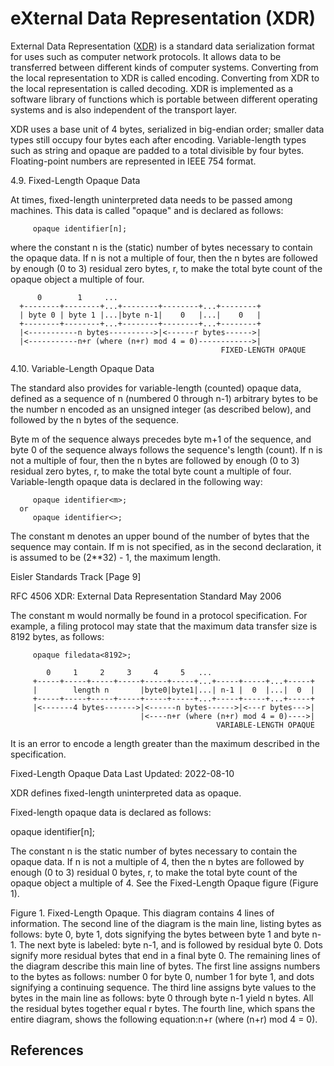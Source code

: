# eXternal Data Representation (XDR)

External Data Representation ([XDR]) is a standard data serialization format for uses such as computer network protocols. It allows data to be transferred between different kinds of computer systems. Converting from the local representation to XDR is called encoding. Converting from XDR to the local representation is called decoding. XDR is implemented as a software library of functions which is portable between different operating systems and is also independent of the transport layer.

XDR uses a base unit of 4 bytes, serialized in big-endian order; smaller data types still occupy four bytes each after encoding. Variable-length types such as string and opaque are padded to a total divisible by four bytes. Floating-point numbers are represented in IEEE 754 format.

4.9.  Fixed-Length Opaque Data

   At times, fixed-length uninterpreted data needs to be passed among
   machines.  This data is called "opaque" and is declared as follows:

         opaque identifier[n];

   where the constant n is the (static) number of bytes necessary to
   contain the opaque data.  If n is not a multiple of four, then the n
   bytes are followed by enough (0 to 3) residual zero bytes, r, to make
   the total byte count of the opaque object a multiple of four.

          0        1     ...
      +--------+--------+...+--------+--------+...+--------+
      | byte 0 | byte 1 |...|byte n-1|    0   |...|    0   |
      +--------+--------+...+--------+--------+...+--------+
      |<-----------n bytes---------->|<------r bytes------>|
      |<-----------n+r (where (n+r) mod 4 = 0)------------>|
                                                   FIXED-LENGTH OPAQUE

4.10.  Variable-Length Opaque Data

   The standard also provides for variable-length (counted) opaque data,
   defined as a sequence of n (numbered 0 through n-1) arbitrary bytes
   to be the number n encoded as an unsigned integer (as described
   below), and followed by the n bytes of the sequence.

   Byte m of the sequence always precedes byte m+1 of the sequence, and
   byte 0 of the sequence always follows the sequence's length (count).
   If n is not a multiple of four, then the n bytes are followed by
   enough (0 to 3) residual zero bytes, r, to make the total byte count
   a multiple of four.  Variable-length opaque data is declared in the
   following way:

         opaque identifier<m>;
      or
         opaque identifier<>;

   The constant m denotes an upper bound of the number of bytes that the
   sequence may contain.  If m is not specified, as in the second
   declaration, it is assumed to be (2**32) - 1, the maximum length.



Eisler                      Standards Track                     [Page 9]

RFC 4506       XDR: External Data Representation Standard       May 2006


   The constant m would normally be found in a protocol specification.
   For example, a filing protocol may state that the maximum data
   transfer size is 8192 bytes, as follows:

         opaque filedata<8192>;

            0     1     2     3     4     5   ...
         +-----+-----+-----+-----+-----+-----+...+-----+-----+...+-----+
         |        length n       |byte0|byte1|...| n-1 |  0  |...|  0  |
         +-----+-----+-----+-----+-----+-----+...+-----+-----+...+-----+
         |<-------4 bytes------->|<------n bytes------>|<---r bytes--->|
                                 |<----n+r (where (n+r) mod 4 = 0)---->|
                                                  VARIABLE-LENGTH OPAQUE

   It is an error to encode a length greater than the maximum described
   in the specification.
   



Fixed-Length Opaque Data
Last Updated: 2022-08-10





XDR defines fixed-length uninterpreted data as opaque.

Fixed-length opaque data is declared as follows:

opaque identifier[n];

The constant n is the static number of bytes necessary to contain the opaque data. If n is not a multiple of 4, then the n bytes are followed by enough (0 to 3) residual 0 bytes, r, to make the total byte count of the opaque object a multiple of 4. See the Fixed-Length Opaque figure (Figure 1).

Figure 1. Fixed-Length Opaque. This diagram contains 4 lines of information. The second line of the diagram is the main line, listing bytes as follows: byte 0, byte 1, dots signifying the bytes between byte 1 and byte n-1. The next byte is labeled: byte n-1, and is followed by residual byte 0. Dots signify more residual bytes that end in a final byte 0. The remaining lines of the diagram describe this main line of bytes. The first line assigns numbers to the bytes as follows: number 0 for byte 0, number 1 for byte 1, and dots signifying a continuing sequence. The third line assigns byte values to the bytes in the main line as follows: byte 0 through byte n-1 yield n bytes. All the residual bytes together equal r bytes. The fourth line, which spans the entire diagram, shows the following equation:n+r (where (n+r) mod 4 = 0).


## References

[XDR]: https://www.rfc-editor.org/rfc/rfc4506#section-4.7
